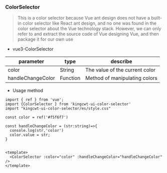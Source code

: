 ### ColorSelector
> This is a color selector because Vue ant design does not have a built-in color selector like React ant design, and no one was found in the color selector about the Vue technology stack. However, we can only refer to and extract the source code of Vue designing Vue, and then package it for our own use


- vue3-ColorSelector


| parameter | type | describe |
| --- | --- | --- |
| color | String | The value of the current color |
| handleChangeColor | Function | Method of manipulating colors |

-  Usage method

```vue
import { ref } from 'vue';
import {ColorSelector } from 'kingcwt-ui-color-selector'
import "kingcwt-ui-color-selector/es/style.css"

const color = ref('#f5f6f7')

const handleChangeColor = (str:string)=>{
  console.log(str,'color')
  color.value = str;
}


<template>
  <ColorSelector :color="color" :handleChangeColor="handleChangeColor"  />
</template>
```

